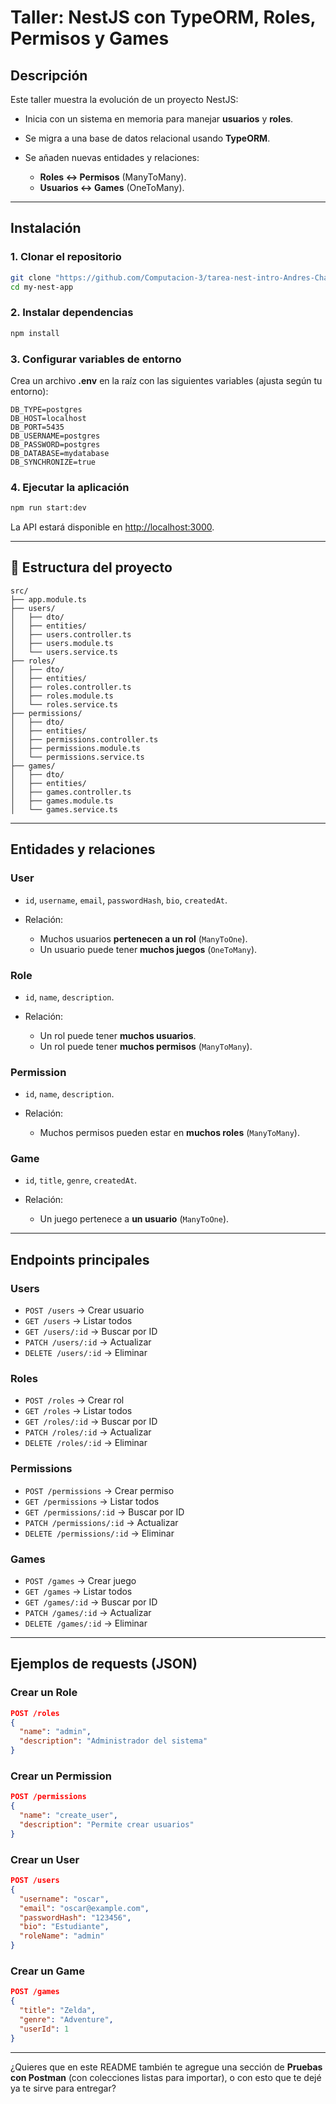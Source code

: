
# Taller: NestJS con TypeORM, Roles, Permisos y Games

## Descripción

Este taller muestra la evolución de un proyecto NestJS:

* Inicia con un sistema en memoria para manejar **usuarios** y **roles**.
* Se migra a una base de datos relacional usando **TypeORM**.
* Se añaden nuevas entidades y relaciones:

  * **Roles ↔ Permisos** (ManyToMany).
  * **Usuarios ↔ Games** (OneToMany).

---

## Instalación

### 1. Clonar el repositorio

```bash
git clone "https://github.com/Computacion-3/tarea-nest-intro-Andres-Chamorro.git"
cd my-nest-app
```

### 2. Instalar dependencias

```bash
npm install
```

### 3. Configurar variables de entorno

Crea un archivo **.env** en la raíz con las siguientes variables (ajusta según tu entorno):

```env
DB_TYPE=postgres
DB_HOST=localhost
DB_PORT=5435
DB_USERNAME=postgres
DB_PASSWORD=postgres
DB_DATABASE=mydatabase
DB_SYNCHRONIZE=true
```

### 4. Ejecutar la aplicación

```bash
npm run start:dev
```

La API estará disponible en [http://localhost:3000](http://localhost:3000).

---

## 📂 Estructura del proyecto

```
src/
├── app.module.ts
├── users/
│   ├── dto/
│   ├── entities/
│   ├── users.controller.ts
│   ├── users.module.ts
│   └── users.service.ts
├── roles/
│   ├── dto/
│   ├── entities/
│   ├── roles.controller.ts
│   ├── roles.module.ts
│   └── roles.service.ts
├── permissions/
│   ├── dto/
│   ├── entities/
│   ├── permissions.controller.ts
│   ├── permissions.module.ts
│   └── permissions.service.ts
├── games/
│   ├── dto/
│   ├── entities/
│   ├── games.controller.ts
│   ├── games.module.ts
│   └── games.service.ts
```

---

## Entidades y relaciones

### **User**

* `id`, `username`, `email`, `passwordHash`, `bio`, `createdAt`.
* Relación:

  * Muchos usuarios **pertenecen a un rol** (`ManyToOne`).
  * Un usuario puede tener **muchos juegos** (`OneToMany`).

### **Role**

* `id`, `name`, `description`.
* Relación:

  * Un rol puede tener **muchos usuarios**.
  * Un rol puede tener **muchos permisos** (`ManyToMany`).

### **Permission**

* `id`, `name`, `description`.
* Relación:

  * Muchos permisos pueden estar en **muchos roles** (`ManyToMany`).

### **Game**

* `id`, `title`, `genre`, `createdAt`.
* Relación:

  * Un juego pertenece a **un usuario** (`ManyToOne`).

---

## Endpoints principales

### Users

* `POST /users` → Crear usuario
* `GET /users` → Listar todos
* `GET /users/:id` → Buscar por ID
* `PATCH /users/:id` → Actualizar
* `DELETE /users/:id` → Eliminar

### Roles

* `POST /roles` → Crear rol
* `GET /roles` → Listar todos
* `GET /roles/:id` → Buscar por ID
* `PATCH /roles/:id` → Actualizar
* `DELETE /roles/:id` → Eliminar

### Permissions

* `POST /permissions` → Crear permiso
* `GET /permissions` → Listar todos
* `GET /permissions/:id` → Buscar por ID
* `PATCH /permissions/:id` → Actualizar
* `DELETE /permissions/:id` → Eliminar

### Games

* `POST /games` → Crear juego
* `GET /games` → Listar todos
* `GET /games/:id` → Buscar por ID
* `PATCH /games/:id` → Actualizar
* `DELETE /games/:id` → Eliminar

---

## Ejemplos de requests (JSON)

### Crear un Role

```json
POST /roles
{
  "name": "admin",
  "description": "Administrador del sistema"
}
```

### Crear un Permission

```json
POST /permissions
{
  "name": "create_user",
  "description": "Permite crear usuarios"
}
```

### Crear un User

```json
POST /users
{
  "username": "oscar",
  "email": "oscar@example.com",
  "passwordHash": "123456",
  "bio": "Estudiante",
  "roleName": "admin"
}
```

### Crear un Game

```json
POST /games
{
  "title": "Zelda",
  "genre": "Adventure",
  "userId": 1
}
```

---

¿Quieres que en este README también te agregue una sección de **Pruebas con Postman** (con colecciones listas para importar), o con esto que te dejé ya te sirve para entregar?
